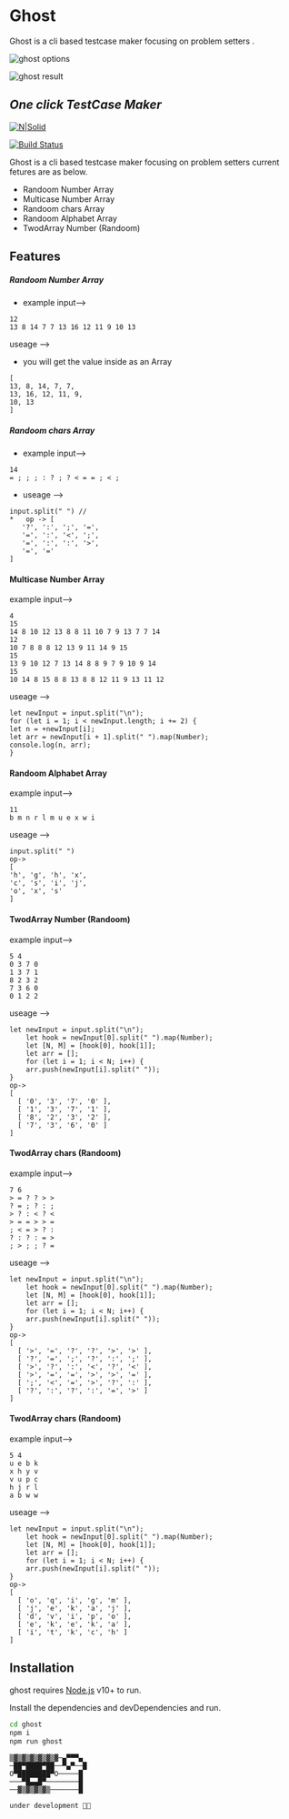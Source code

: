 
# Ghost
Ghost is a cli based testcase maker focusing on problem setters .

![ghost options](https://i.ibb.co/brpPYYY/ghosttt.png)

![ghost result](https://i.ibb.co/ZGq6Cqz/ghostttt.png)
## _One click TestCase Maker_

[![N|Solid](https://cldup.com/dTxpPi9lDf.thumb.png)](https://nodesource.com/products/nsolid)

[![Build Status](https://travis-ci.org/joemccann/dillinger.svg?branch=master)](https://travis-ci.org/joemccann/dillinger)

Ghost is a cli based testcase maker focusing on problem setters current fetures are as below.

- Randoom Number Array
- Multicase Number Array
- Randoom chars Array
- Randoom Alphabet Array
- TwodArray Number (Randoom)


## Features

##### Randoom Number Array
* example input-->
```
12
13 8 14 7 7 13 16 12 11 9 10 13
```
useage -->
* you will get the value inside as an Array
```
[
13, 8, 14, 7, 7,
13, 16, 12, 11, 9,
10, 13
]
```
##### Randoom chars Array
* example input-->

```
14
= ; ; ; : ? ; ? < = = ; < ;
```
* useage -->
```
input.split(" ") //
*   op -> [
   '?', ':', ';', '=',
   '=', ':', '<', ';',
   '=', ':', ':', '>',
   '=', '=' 
]  

```

#### Multicase Number Array 
example input-->
```
4
15
14 8 10 12 13 8 8 11 10 7 9 13 7 7 14
12
10 7 8 8 8 12 13 9 11 14 9 15
15
13 9 10 12 7 13 14 8 8 9 7 9 10 9 14
15
10 14 8 15 8 8 13 8 8 12 11 9 13 11 12
```
useage -->
```
let newInput = input.split("\n");
for (let i = 1; i < newInput.length; i += 2) {
let n = +newInput[i];
let arr = newInput[i + 1].split(" ").map(Number);
console.log(n, arr);
}
```

#### Randoom Alphabet Array
example input-->
```
11
b m n r l m u e x w i
```
useage -->
```
input.split(" ")
op->
[
'h', 'g', 'h', 'x',
'c', 's', 'i', 'j',
'o', 'x', 's'
]
```
#### TwodArray Number (Randoom)
example input-->
```
5 4
0 3 7 0
1 3 7 1
8 2 3 2
7 3 6 0
0 1 2 2
```
useage -->
```
let newInput = input.split("\n");
    let hook = newInput[0].split(" ").map(Number);
    let [N, M] = [hook[0], hook[1]];
    let arr = [];
    for (let i = 1; i < N; i++) {
    arr.push(newInput[i].split(" "));
}
op->
[
  [ '0', '3', '7', '0' ],
  [ '1', '3', '7', '1' ],
  [ '8', '2', '3', '2' ],
  [ '7', '3', '6', '0' ]
]
```

#### TwodArray chars (Randoom)
example input-->
```
7 6
> = ? ? > >
? = ; ? : ;
> ? : < ? <
> = = > > =
; < = > ? :
? : ? : = >
; > ; ; ? =
```
useage -->
```
let newInput = input.split("\n");
    let hook = newInput[0].split(" ").map(Number);
    let [N, M] = [hook[0], hook[1]];
    let arr = [];
    for (let i = 1; i < N; i++) {
    arr.push(newInput[i].split(" "));
}
op->
[
  [ '>', '=', '?', '?', '>', '>' ],
  [ '?', '=', ';', '?', ':', ';' ],
  [ '>', '?', ':', '<', '?', '<' ],
  [ '>', '=', '=', '>', '>', '=' ],
  [ ';', '<', '=', '>', '?', ':' ],
  [ '?', ':', '?', ':', '=', '>' ]
]
```

#### TwodArray chars (Randoom)
example input-->
```
5 4
u e b k
x h y v
v u p c
h j r l
a b w w
```
useage -->
```
let newInput = input.split("\n");
    let hook = newInput[0].split(" ").map(Number);
    let [N, M] = [hook[0], hook[1]];
    let arr = [];
    for (let i = 1; i < N; i++) {
    arr.push(newInput[i].split(" "));
}
op->
[
  [ 'o', 'q', 'i', 'g', 'm' ],
  [ 'j', 'e', 'k', 'a', 'j' ],
  [ 'd', 'v', 'i', 'p', 'o' ],
  [ 'e', 'k', 'e', 'k', 'a' ],
  [ 'i', 't', 'k', 'c', 'h' ]
]
```


## Installation

ghost requires [Node.js](https://nodejs.org/) v10+ to run.

Install the dependencies and devDependencies and run.

```sh
cd ghost
npm i
npm run ghost
```

```
▒▓▒▓▒▓▒▓▒▓▒▓─▄▀▀▀▄
─██▀████▀██──▀▄▀──█
O▀████████▀O─────█
───▀█▄▄█▀────────█
──▓▒▓▒▓▒▓▒───────█

under development 👨‍💻 

```
